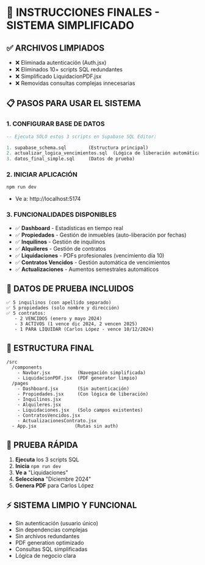 # 🎯 INSTRUCCIONES FINALES - SISTEMA SIMPLIFICADO

## ✅ **ARCHIVOS LIMPIADOS**
- ❌ Eliminada autenticación (Auth.jsx)
- ❌ Eliminados 10+ scripts SQL redundantes  
- ❌ Simplificado LiquidacionPDF.jsx
- ❌ Removidas consultas complejas innecesarias

## 📋 **PASOS PARA USAR EL SISTEMA**

### **1. CONFIGURAR BASE DE DATOS**
```sql
-- Ejecuta SOLO estos 3 scripts en Supabase SQL Editor:

1. supabase_schema.sql        (Estructura principal)
2. actualizar_logica_vencimientos.sql  (Lógica de liberación automática)  
3. datos_final_simple.sql     (Datos de prueba)
```

### **2. INICIAR APLICACIÓN**
```bash
npm run dev
```
- Ve a: http://localhost:5174

### **3. FUNCIONALIDADES DISPONIBLES**
- ✅ **Dashboard** - Estadísticas en tiempo real
- ✅ **Propiedades** - Gestión de inmuebles (auto-liberación por fechas)
- ✅ **Inquilinos** - Gestión de inquilinos
- ✅ **Alquileres** - Gestión de contratos
- ✅ **Liquidaciones** - PDFs profesionales (vencimiento día 10)
- ✅ **Contratos Vencidos** - Gestión automática de vencimientos
- ✅ **Actualizaciones** - Aumentos semestrales automáticos

## 🎪 **DATOS DE PRUEBA INCLUIDOS**
```
✅ 5 inquilinos (con apellido separado)
✅ 5 propiedades (solo nombre y dirección)  
✅ 5 contratos:
   - 2 VENCIDOS (enero y mayo 2024)
   - 3 ACTIVOS (1 vence dic 2024, 2 vencen 2025)
   - 1 PARA LIQUIDAR (Carlos López - vence 10/12/2024)
```

## 🔧 **ESTRUCTURA FINAL**
```
/src
  /components
    - Navbar.jsx          (Navegación simplificada)
    - LiquidacionPDF.jsx  (PDF generator limpio)
  /pages  
    - Dashboard.jsx       (Sin autenticación)
    - Propiedades.jsx     (Con lógica de liberación)
    - Inquilinos.jsx      
    - Alquileres.jsx      
    - Liquidaciones.jsx   (Solo campos existentes)
    - ContratosVencidos.jsx
    - ActualizacionesContrato.jsx
  - App.jsx              (Rutas sin auth)
```

## 🚀 **PRUEBA RÁPIDA**
1. **Ejecuta** los 3 scripts SQL
2. **Inicia** `npm run dev`  
3. **Ve a** "Liquidaciones"
4. **Selecciona** "Diciembre 2024"
5. **Genera PDF** para Carlos López

## ⚡ **SISTEMA LIMPIO Y FUNCIONAL**
- Sin autenticación (usuario único)
- Sin dependencias complejas  
- Sin archivos redundantes
- PDF generation optimizado
- Consultas SQL simplificadas
- Lógica de negocio clara 